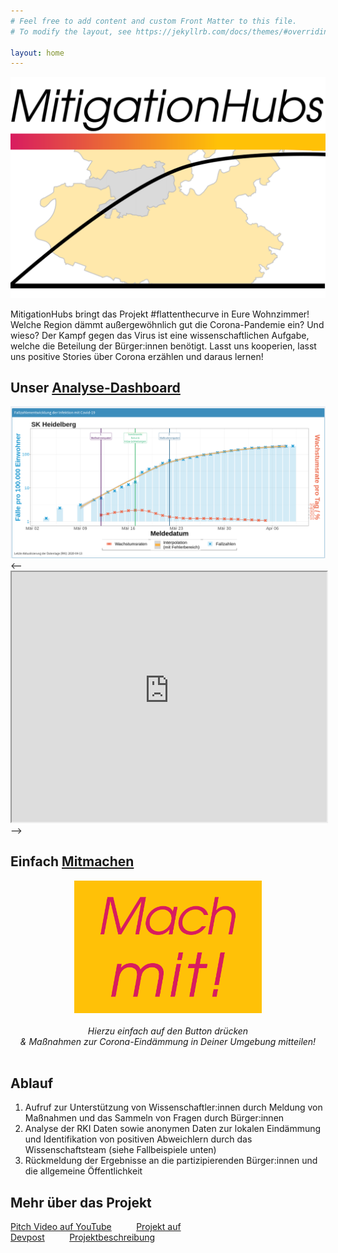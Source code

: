 ```yaml
---
# Feel free to add content and custom Front Matter to this file.
# To modify the layout, see https://jekyllrb.com/docs/themes/#overriding-theme-defaults

layout: home
---
```


![Logo_WhiteBG.png](/logo/Logo_WhiteBG.png)

MitigationHubs bringt das Projekt #flattenthecurve in Eure Wohnzimmer! Welche Region dämmt außergewöhnlich gut die Corona-Pandemie ein? Und wieso? Der Kampf gegen das Virus ist eine wissenschaftlichen Aufgabe, welche die Beteilung der Bürger:innen benötigt. Lasst uns kooperien, lasst uns positive Stories über Corona erzählen und daraus lernen!

## Unser [Analyse-Dashboard](http://mitigationhubs.shinyapps.io/mitigationhubs-shiny)
[![SKHeidelberg_Dashboard.png](/logo/SKHeidelberg_Dashboard.png)](http://mitigationhubs.shinyapps.io/mitigationhubs-shiny)
<-- <iframe src="http://mitigationhubs.shinyapps.io/mitigationhubs-shiny/" width="100%" height="400px"></iframe> -->



## Einfach [Mitmachen](https://forms.gle/3Jd2hRYbJGRBZ42d6?hl=de)
<div style="text-align:center">
	<a href="https://forms.gle/3Jd2hRYbJGRBZ42d6?hl=de">
		<img src="/logo/MachMitButton.png" alt="Mach mit!" title="MachMitButton.png" width="300" />
	</a>
	<br/><br/>
	<i> Hierzu einfach auf den Button drücken <br/> & Maßnahmen zur Corona-Eindämmung in Deiner Umgebung mitteilen! </i>
</div>
<br/>

## Ablauf

1. Aufruf zur Unterstützung von Wissenschaftler:innen durch Meldung von Maßnahmen und das Sammeln von Fragen durch Bürger:innen
2. Analyse der RKI Daten sowie anonymen Daten zur lokalen Eindämmung und Identifikation von positiven Abweichlern durch das Wissenschaftsteam (siehe Fallbeispiele unten)
3. Rückmeldung der Ergebnisse an die partizipierenden Bürger:innen und die allgemeine Öffentlichkeit

## Mehr über das Projekt

[Pitch Video auf YouTube](https://www.youtube.com/watch?v=c1ocxDVbZk0&feature=youtu.be)          [Projekt auf Devpost](https://devpost.com/software/landkreis-basierte-datenanalyse-der-fallzahlen-njehgr)          [Projektbeschreibung](/project.markdown)
